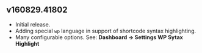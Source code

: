 ## v160829.41802

- Initial release.
- Adding special `wp` language in support of shortcode syntax highlighting.
- Many configurable options. See: **Dashboard → Settings WP Sytax Highlight**
